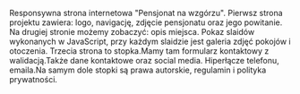 Responsywna strona internetowa "Pensjonat na wzgórzu". Pierwsz strona projektu zawiera: logo, navigację, zdjęcie pensjonatu oraz jego powitanie. Na drugiej stronie możemy zobaczyć: opis miejsca. 
Pokaz slaidów wykonanych w JavaScript, przy każdym slaidzie jest galeria zdjęć pokojów i otoczenia.
Trzecia strona to stopka.Mamy tam formularz kontaktowy z walidacją.Także dane kontaktowe oraz social media.
Hiperłącze telefonu, emaila.Na samym dole stopki są prawa autorskie, regulamin i polityka prywatności.
